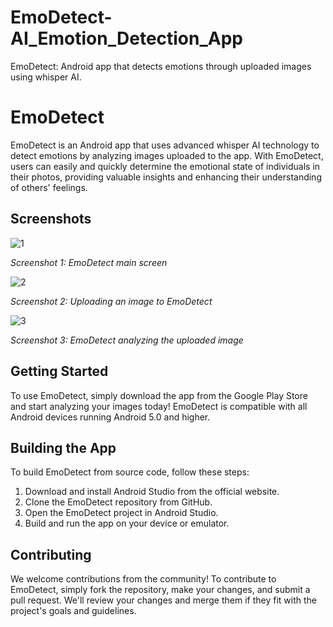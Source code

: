 # EmoDetect-AI_Emotion_Detection_App
EmoDetect: Android app that detects emotions through uploaded images using whisper AI.
# EmoDetect

EmoDetect is an Android app that uses advanced whisper AI technology to detect emotions by analyzing images uploaded to the app. With EmoDetect, users can easily and quickly determine the emotional state of individuals in their photos, providing valuable insights and enhancing their understanding of others' feelings.

## Screenshots

![1](https://ibb.co/tQPL0Pp)

*Screenshot 1: EmoDetect main screen*


![2](https://ibb.co/f0VZcjs)

*Screenshot 2: Uploading an image to EmoDetect*


![3](https://ibb.co/G3cRYDp)


*Screenshot 3: EmoDetect analyzing the uploaded image*

## Getting Started

To use EmoDetect, simply download the app from the Google Play Store and start analyzing your images today! EmoDetect is compatible with all Android devices running Android 5.0 and higher.

## Building the App

To build EmoDetect from source code, follow these steps:

1. Download and install Android Studio from the official website.
2. Clone the EmoDetect repository from GitHub.
3. Open the EmoDetect project in Android Studio.
4. Build and run the app on your device or emulator.

## Contributing

We welcome contributions from the community! To contribute to EmoDetect, simply fork the repository, make your changes, and submit a pull request. We'll review your changes and merge them if they fit with the project's goals and guidelines.

